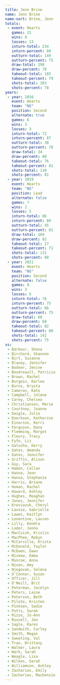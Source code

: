 ```yaml
---
title: Jenn Brine
name: Jenn Brine
name-sort: Brine, Jenn
totals:
 - event: Hearts
   games: 21
   wins: 8
   losses: 13
   inturn-total: 234
   inturn-percent: 80
   outturn-total: 149
   outturn-percent: 75
   draw-total: 198
   draw-percent: 78
   takeout-total: 185
   takeout-percent: 79
   shots-total: 383
   shots-percent: 78
years:
 - year: 2016
   event: Hearts
   team: "NS"
   position: Second
   alternate: true
   games: 6
   wins: 3
   losses: 3
   inturn-total: 72
   inturn-percent: 87
   outturn-total: 38
   outturn-percent: 70
   draw-total: 34
   draw-percent: 80
   takeout-total: 76
   takeout-percent: 81
   shots-total: 110
   shots-percent: 81
 - year: 2019
   event: Hearts
   team: "NS"
   position: Lead
   alternate: false
   games: 7
   wins: 2
   losses: 5
   inturn-total: 86
   inturn-percent: 80
   outturn-total: 45
   outturn-percent: 81
   draw-total: 104
   draw-percent: 82
   takeout-total: 27
   takeout-percent: 71
   shots-total: 131
   shots-percent: 80
 - year: 2021
   event: Hearts
   team: "NS"
   position: Second
   alternate: false
   games: 8
   wins: 3
   losses: 5
   inturn-total: 76
   inturn-percent: 75
   outturn-total: 66
   outturn-percent: 75
   draw-total: 60
   draw-percent: 68
   takeout-total: 82
   takeout-percent: 80
   shots-total: 142
   shots-percent: 75
vs:
 - Barbour, Shona
 - Birchard, Shannon
 - Birt, Suzanne
 - Blaney, Jennifer
 - Bodner, Jenine
 - Boudreault, Patricia
 - Brown, Rachel
 - Burgess, Karlee
 - Burns, Krysta
 - Cameron, Kate
 - Campbell, Jolene
 - Carey, Chelsea
 - Christianson, Marie
 - Courtney, Joanne
 - Daigle, Julie
 - Doerksen, Katherine
 - Einarson, Kerri
 - Ferguson, Dana
 - Flemming, Margot
 - Fleury, Tracy
 - Fyfe, Liz
 - Galusha, Kerry
 - Gates, Amanda
 - Gates, Jennifer
 - Griffin, Alison
 - Guy, Sara
 - Hamon, Callan
 - Hanna, Jenn
 - Hanna, Stephanie
 - Harris, Briane
 - Homan, Rachel
 - Howard, Ashley
 - Hughes, Meaghan
 - Jones, Jennifer
 - Kreviazuk, Cheryl
 - Lavoie, Gabrielle
 - Lawes, Kaitlyn
 - Lenentine, Lauren
 - Lilly, Kendra
 - Loder, Jenna
 - MacCuish, Kristin
 - MacPhee, Robyn
 - McCarville, Krista
 - McDonald, Taylor
 - McEwen, Dawn
 - Miskew, Emma
 - Munroe, Anna
 - Nixon, Amy
 - Njegovan, Selena
 - O'Connor, Susan
 - Officer, Jill
 - O'Neill, Brit
 - Peterman, Jocelyn
 - Peters, Laine
 - Peterson, Beth
 - Pilote, Kristen
 - Pinksen, Sadie
 - Potts, Sarah
 - Rizzo, Jo-Ann
 - Rusnell, Jen
 - Sagle, Karen
 - Sandwith, Carley
 - Smith, Megan
 - Sweeting, Val
 - Tran, Brittany
 - Walker, Laura
 - Wark, Sarah
 - Weagle, Lisa
 - Wilkes, Sarah
 - Williamson, Ashley
 - Zacharias, Emily
 - Zacharias, Mackenzie
---
```

